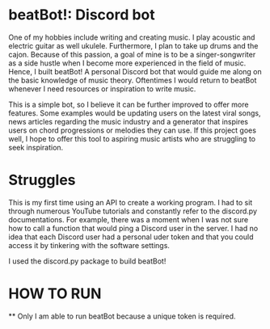 # beatBot!: Discord bot

One of my hobbies include writing and creating music. I play acoustic and electric guitar as well ukulele. Furthermore, I plan to take up drums and the cajon. Because of this passion, a goal of mine is to be a singer-songwriter as a side hustle when I become more experienced in the field of music. Hence, I built beatBot! A personal Discord bot that would guide me along on the basic knowledge of music theory. Oftentimes I would return to beatBot whenever I need resources or inspiration to write music.

This is a simple bot, so I believe it can be further improved to offer more features. Some examples would be updating users on the latest viral songs, news articles regarding the music industry and a generator that inspires users on chord progressions or melodies they can use. If this project goes well, I hope to offer this tool to aspiring music artists who are struggling to seek inspiration.

# Struggles
This is my first time using an API to create a working program. I had to sit through numerous YouTube tutorials and constantly refer to the discord.py documentations. For example, there was a moment when I was not sure how to call a function that would ping a Discord user in the server. I had no idea that each Discord user had a personal uder token and that you could access it by tinkering with the software settings.

I used the discord.py package to build beatBot!

# HOW TO RUN
** Only I am able to run beatBot because a unique token is required.

